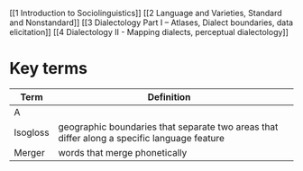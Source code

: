 [[1 Introduction to Sociolinguistics]]
[[2 Language and Varieties, Standard and Nonstandard]]
[[3 Dialectology Part I – Atlases, Dialect boundaries, data elicitation]]
[[4 Dialectology II - Mapping dialects, perceptual dialectology]]



# Key terms

| Term     | Definition                                                                                  |     |
| -------- | ------------------------------------------------------------------------------------------- | --- |
| A        |                                                                                             |     |
| Isogloss | geographic boundaries that separate two areas that differ along a specific language feature |     |
| Merger   | words that merge phonetically                                                               |     |


